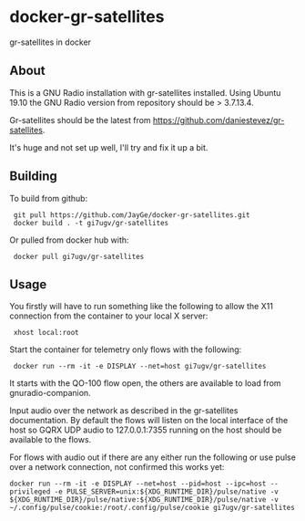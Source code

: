 # docker-gr-satellites
gr-satellites in docker

## About

This is a GNU Radio installation with gr-satellites installed. Using Ubuntu 19.10 the GNU Radio version from repository should be > 3.7.13.4.

Gr-satellites should be the latest from https://github.com/daniestevez/gr-satellites.

It's huge and not set up well, I'll try and fix it up a bit.

## Building 

To build from github:
```
 git pull https://github.com/JayGe/docker-gr-satellites.git
 docker build . -t gi7ugv/gr-satellites
```
Or pulled from docker hub with:
```
 docker pull gi7ugv/gr-satellites
```
## Usage

You firstly will have to run something like the following to allow the X11 connection from the container to your local X server:
```
 xhost local:root
```
Start the container for telemetry only flows with the following: 
```
 docker run --rm -it -e DISPLAY --net=host gi7ugv/gr-satellites
```
It starts with the QO-100 flow open, the others are available to load from gnuradio-companion.

Input audio over the network as described in the gr-satellites documentation. By default the flows will listen on the local interface of the host so GQRX UDP audio to 127.0.0.1:7355 running on the host should be available to the flows. 

For flows with audio out if there are any either run the following or use pulse over a network connection, not confirmed this works yet:
```
docker run --rm -it -e DISPLAY --net=host --pid=host --ipc=host --privileged -e PULSE_SERVER=unix:${XDG_RUNTIME_DIR}/pulse/native -v ${XDG_RUNTIME_DIR}/pulse/native:${XDG_RUNTIME_DIR}/pulse/native -v ~/.config/pulse/cookie:/root/.config/pulse/cookie gi7ugv/gr-satellites
```
